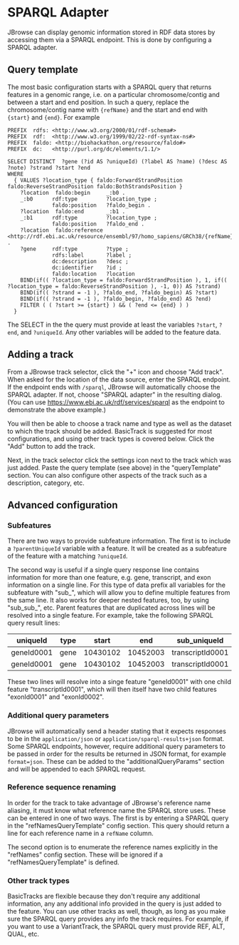 # SPARQL Adapter

JBrowse can display genomic information stored in RDF data stores by accessing them via a SPARQL endpoint. This is done by configuring a SPARQL adapter.

## Query template

The most basic configuration starts with a SPARQL query that returns features
in a genomic range, i.e. on a particular chromosome/contig and between a start
and end position. In such a query, replace the chromosome/contig name with
`{refName}` and the start and end with `{start}` and `{end}`. For example

```sparql
PREFIX  rdfs: <http://www.w3.org/2000/01/rdf-schema#>
PREFIX  rdf:  <http://www.w3.org/1999/02/22-rdf-syntax-ns#>
PREFIX  faldo: <http://biohackathon.org/resource/faldo#>
PREFIX  dc:   <http://purl.org/dc/elements/1.1/>

SELECT DISTINCT  ?gene (?id AS ?uniqueId) (?label AS ?name) (?desc AS ?note) ?strand ?start ?end
WHERE
  { VALUES ?location_type { faldo:ForwardStrandPosition faldo:ReverseStrandPosition faldo:BothStrandsPosition }
    ?location  faldo:begin     _:b0 .
    _:b0      rdf:type         ?location_type ;
              faldo:position   ?faldo_begin .
    ?location  faldo:end       _:b1 .
    _:b1      rdf:type         ?location_type ;
              faldo:position   ?faldo_end .
    ?location  faldo:reference  <http://rdf.ebi.ac.uk/resource/ensembl/97/homo_sapiens/GRCh38/{refName}> .
    ?gene     rdf:type         ?type ;
              rdfs:label       ?label ;
              dc:description   ?desc ;
              dc:identifier    ?id ;
              faldo:location   ?location
    BIND(if(( ?location_type = faldo:ForwardStrandPosition ), 1, if(( ?location_type = faldo:ReverseStrandPosition ), -1, 0)) AS ?strand)
    BIND(if(( ?strand = -1 ), ?faldo_end, ?faldo_begin) AS ?start)
    BIND(if(( ?strand = -1 ), ?faldo_begin, ?faldo_end) AS ?end)
    FILTER ( ( ?start >= {start} ) && ( ?end <= {end} ) )
  }
```

The SELECT in the the query must provide at least the variables `?start`,
`?end`, and `?uniqueId`. Any other variables will be added to the feature data.

## Adding a track

From a JBrowse track selector, click the "+" icon and choose "Add track". When
asked for the location of the data source, enter the SPARQL endpoint. If the
endpoint ends with `/sparql`, JBrowse will automatically choose the SPARQL
adapter. If not, choose "SPARQL adapter" in the resulting dialog. (You can use
https://www.ebi.ac.uk/rdf/services/sparql as the endpoint to demonstrate the
above example.)

You will then be able to choose a track name and type as well as the dataset to
which the track should be added. BasicTrack is suggested for most
configurations, and using other track types is covered below. Click the "Add"
button to add the track.

Next, in the track selector click the settings icon next to the track which was
just added. Paste the query template (see above) in the "queryTemplate" section.
You can also configure other aspects of the track such as a description,
category, etc.

## Advanced configuration

### Subfeatures

There are two ways to provide subfeature information. The first is to include a
`?parentUniqueId` variable with a feature. It will be created as a subfeature of
the feature with a matching `?uniqueId`.

The second way is useful if a single query response line contains information
for more than one feature, e.g. gene, transcript, and exon information on a
single line. For this type of data prefix all variables for the subfeature with
"sub_", which will allow you to define multiple features from the same line. It
also works for deeper nested features, too, by using "sub_sub_", etc. Parent
features that are duplicated across lines will be resolved into a single
feature. For example, take the following SPARQL query result lines:

| uniqueId | type | start | end | sub_uniqueId | sub_type | sub_start | sub_end | sub_sub_uniqueId | sub_sub_type | sub_sub_start | sub_sub_end |
| --- | --- | --- | --- | --- | --- | --- | --- | --- | --- | --- | --- |
| geneId0001 | gene | 10430102 | 10452003 | transcriptId0001 | transcript | 10430518 | 10442405 | exonId0001 | exon | 10430518 | 10430568 |
| geneId0001 | gene | 10430102 | 10452003 | transcriptId0001 | transcript | 10430518 | 10442405 | exonId0002 | exon | 10432568 | 10433965 |

These two lines will resolve into a singe feature "geneId0001" with one child
feature "transcriptId0001", which will then itself have two child features
"exonId0001" and "exonId0002".

### Additional query parameters

JBrowse will automatically send a header stating that it expects responses to be
in the `application/json` or `application/sparql-results+json` format. Some
SPARQL endpoints, however, require additional query parameters to be passed in
order for the results be returned in JSON format, for example `format=json`.
These can be added to the "additionalQueryParams" section and will be appended
to each SPARQL request.

### Reference sequence renaming

In order for the track to take advantage of JBrowse's reference name aliasing,
it must know what reference name the SPARQL store uses. These can be entered in
one of two ways. The first is by entering a SPARQL query in the
"refNamesQueryTemplate" config section. This query should return a line for each
reference name in a `refName` column.

The second option is to enumerate the reference names explicitly in the
"refNames" config section. These will be ignored if a "refNamesQueryTemplate"
is defined.

### Other track types

BasicTracks are flexible because they don't require any additional information,
any any additional info provided in the query is just added to the feature.
You can use other tracks as well, though, as long as you make sure the SPARQL
query provides any info the track requires. For example, if you want to use a
VariantTrack, the SPARQL query must provide REF, ALT, QUAL, etc.
